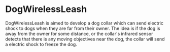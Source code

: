 # DogWirelessLeash
DogWirelessLeash is aimed to develop a dog collar which can send electric shock to dogs when they are far from their owner. The idea is if the dog is away from the owner for some distance, or the collar's infrared sensor detects that there is any moving objectives near the dog, the collar will send a electric shock to freeze the dog. 
